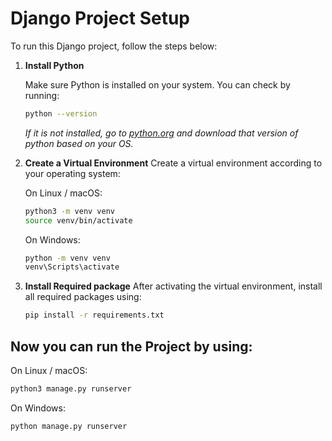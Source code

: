 # Django Project Setup

To run this Django project, follow the steps below:

1. **Install Python**

   Make sure Python is installed on your system. You can check by running:

   ```bash
   python --version
   ```
   *If it is not installed, go to [python.org](https://www.python.org/) and download that version of python based on your OS.*
2. **Create a Virtual Environment**
   Create a virtual environment according to your operating system:

   On Linux / macOS:

   ```bash
   python3 -m venv venv
   source venv/bin/activate
   ```
   On Windows:
   ```bash
   python -m venv venv
   venv\Scripts\activate
   ```
3. **Install Required package**
   After activating the virtual environment, install all required packages using:
   ```bash
   pip install -r requirements.txt
   ```
## Now you can run the Project by using:
  On Linux / macOS:
  ```bash
  python3 manage.py runserver
  ```
  On Windows:
  ```bash
  python manage.py runserver
  ```
